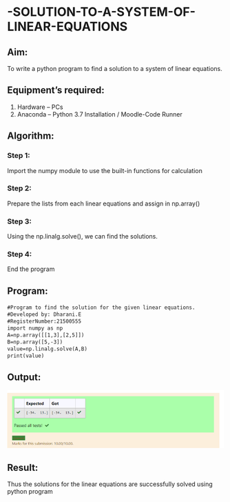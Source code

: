 # -SOLUTION-TO-A-SYSTEM-OF-LINEAR-EQUATIONS
## Aim:
To write a python program to find a solution to a system of linear equations.
## Equipment’s required:
1. 	Hardware – PCs
2. 	Anaconda – Python 3.7 Installation / Moodle-Code Runner
## Algorithm:
### Step 1: 
Import the numpy module to use the built-in functions for calculation
### Step 2: 
Prepare the lists from each linear equations and assign in np.array()
### Step 3: 
Using the np.linalg.solve(), we can find the solutions.
### Step 4: 
End the program
## Program:
~~~
#Program to find the solution for the given linear equations.
#Developed by: Dharani.E
#RegisterNumber:21500555
import numpy as np
A=np.array([[1,3],[2,5]])
B=np.array([5,-3])
value=np.linalg.solve(A,B)
print(value)
~~~

## Output:
![output](./dhar.png)
## Result: 
Thus the solutions for the linear equations are successfully solved using python program

